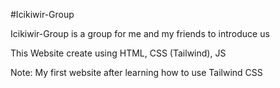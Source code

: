 #Icikiwir-Group
<p>Icikiwir-Group is a group for me and my friends to introduce us</p> 
<p>This Website create using HTML, CSS (Tailwind), JS</p>
<p>Note: My first website after learning how to use Tailwind CSS</p>
